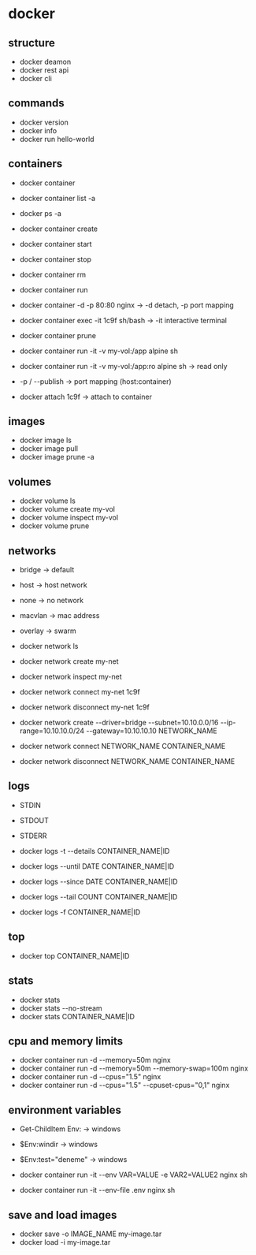 # docker

## structure
- docker deamon
- docker rest api
- docker cli

## commands
- docker version
- docker info
- docker run hello-world

## containers
- docker container
- docker container list -a
- docker ps -a
- docker container create
- docker container start
- docker container stop
- docker container rm
- docker container run
- docker container -d -p 80:80 nginx -> -d detach, -p port mapping
- docker container exec -it 1c9f sh/bash -> -it interactive terminal
- docker container prune
- docker container run -it -v my-vol:/app alpine sh
- docker container run -it -v my-vol:/app:ro alpine sh -> read only

- -p / --publish -> port mapping (host:container)

- docker attach 1c9f -> attach to container

## images
- docker image ls
- docker image pull
- docker image prune -a

## volumes
- docker volume ls
- docker volume create my-vol
- docker volume inspect my-vol
- docker volume prune

## networks
- bridge -> default
- host -> host network
- none -> no network

- macvlan -> mac address
- overlay -> swarm

- docker network ls
- docker network create my-net
- docker network inspect my-net
- docker network connect my-net 1c9f
- docker network disconnect my-net 1c9f

- docker network create --driver=bridge --subnet=10.10.0.0/16 --ip-range=10.10.10.0/24 --gateway=10.10.10.10 NETWORK_NAME
- docker network connect NETWORK_NAME CONTAINER_NAME
- docker network disconnect NETWORK_NAME CONTAINER_NAME

## logs
- STDIN
- STDOUT
- STDERR

- docker logs -t --details CONTAINER_NAME|ID
- docker logs --until DATE CONTAINER_NAME|ID
- docker logs --since DATE CONTAINER_NAME|ID
- docker logs --tail COUNT CONTAINER_NAME|ID
- docker logs -f CONTAINER_NAME|ID

## top
- docker top CONTAINER_NAME|ID

## stats
- docker stats
- docker stats --no-stream
- docker stats CONTAINER_NAME|ID

## cpu and memory limits
- docker container run -d --memory=50m nginx
- docker container run -d --memory=50m --memory-swap=100m nginx
- docker container run -d --cpus="1.5" nginx
- docker container run -d --cpus="1.5" --cpuset-cpus="0,1" nginx

## environment variables
- Get-ChildItem Env: -> windows
- $Env:windir -> windows
- $Env:test="deneme" -> windows

- docker container run -it --env VAR=VALUE -e VAR2=VALUE2 nginx sh
- docker container run -it --env-file .env nginx sh

## save and load images
- docker save -o IMAGE_NAME my-image.tar
- docker load -i my-image.tar